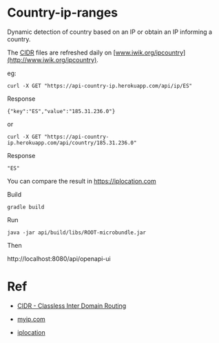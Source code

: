 # Country-ip-ranges

Dynamic detection of country based on an IP or obtain an IP informing a country.

The [CIDR](https://en.wikipedia.org/wiki/Classless_Inter-Domain_Routing) files are refreshed daily on [www.iwik.org/ipcountry](http://www.iwik.org/ipcountry).

eg:

    curl -X GET "https://api-country-ip.herokuapp.com/api/ip/ES"

Response

    {"key":"ES","value":"185.31.236.0"}

or

    curl -X GET "https://api-country-ip.herokuapp.com/api/country/185.31.236.0"

Response

    "ES"
    
You can compare the result in https://iplocation.com

Build

    gradle build
    
Run

    java -jar api/build/libs/ROOT-microbundle.jar
    
Then

http://localhost:8080/api/openapi-ui


# Ref

* [CIDR - Classless Inter Domain Routing](https://en.wikipedia.org/wiki/Classless_Inter-Domain_Routing)

* [myip.com](https://www.myip.com)

* [iplocation](https://iplocation.com)
